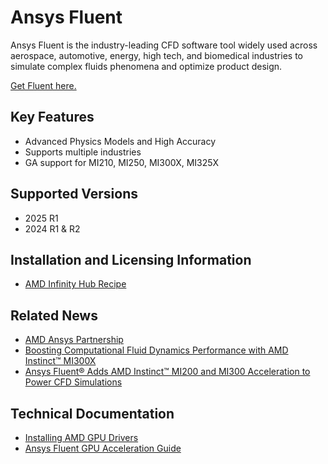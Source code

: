 # Ansys Fluent

Ansys Fluent is the industry-leading CFD software tool widely used across aerospace, automotive, energy, high tech, and biomedical industries to simulate complex fluids phenomena and optimize product design.

[Get Fluent here.](https://www.ansys.com/products/fluids/ansys-fluent)

## Key Features

- Advanced Physics Models and High Accuracy
- Supports multiple industries
- GA support for MI210, MI250, MI300X, MI325X

## Supported Versions

- 2025 R1
- 2024 R1 & R2

## Installation and Licensing Information

- [AMD Infinity Hub Recipe](https://github.com/amd/InfinityHub-CI/tree/main/ansys-fluent)

## Related News

- [AMD Ansys Partnership](https://www.ansys.com/partner-ecosystem/high-performance-computing-partners/amd)
- [Boosting Computational Fluid Dynamics Performance with AMD Instinct™ MI300X](https://rocm.blogs.amd.com/ecosystems-and-partners/ansys-fluent-performance/README.html)
- [Ansys Fluent® Adds AMD Instinct™ MI200 and MI300 Acceleration to Power CFD Simulations](https://www.hpcwire.com/2024/09/23/ansys-fluent-adds-amd-instinct-mi200-and-mi300-acceleration-to-power-cfd-simulations/)

## Technical Documentation

- [Installing AMD GPU Drivers](https://www.amd.com/en/support/download/drivers.html)
- [Ansys Fluent GPU Acceleration Guide](https://www.ansys.com/resources/documentation)
